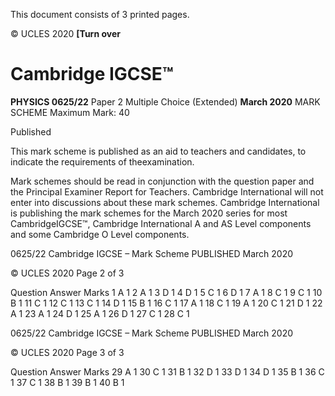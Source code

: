  This document consists of 3 printed pages. 

© UCLES 2020 **[Turn over** 

# Cambridge IGCSE™ 

**PHYSICS 0625/22** Paper 2 Multiple Choice (Extended) **March 2020** MARK SCHEME Maximum Mark: 40 

 Published 

This mark scheme is published as an aid to teachers and candidates, to indicate the requirements of theexamination. 

Mark schemes should be read in conjunction with the question paper and the Principal Examiner Report for Teachers. Cambridge International will not enter into discussions about these mark schemes. Cambridge International is publishing the mark schemes for the March 2020 series for most CambridgeIGCSE™, Cambridge International A and AS Level components and some Cambridge O Level components. 


0625/22 Cambridge IGCSE – Mark Scheme PUBLISHED March 2020 

© UCLES 2020 Page 2 of 3 

 Question Answer Marks 1 A 1 2 A 1 3 D 1 4 D 1 5 C 1 6 D 1 7 A 1 8 C 1 9 C 1 10 B 1 11 C 1 12 C 1 13 C 1 14 D 1 15 B 1 16 C 1 17 A 1 18 C 1 19 A 1 20 C 1 21 D 1 22 A 1 23 A 1 24 D 1 25 A 1 26 D 1 27 C 1 28 C 1 


0625/22 Cambridge IGCSE – Mark Scheme PUBLISHED March 2020 

© UCLES 2020 Page 3 of 3 

 Question Answer Marks 29 A 1 30 C 1 31 B 1 32 D 1 33 D 1 34 D 1 35 B 1 36 C 1 37 C 1 38 B 1 39 B 1 40 B 1 



